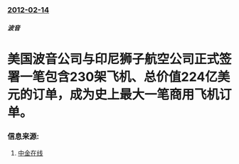 ### [2012-02-14](/news/2012/02/14/index.md)

##### 波音
# 美国波音公司与印尼狮子航空公司正式签署一笔包含230架飞机、总价值224亿美元的订单，成为史上最大一笔商用飞机订单。




### 信息来源:

1. [中金在线](http://sc.stock.cnfol.com/120215/123,1764,11755347,00.shtml)
